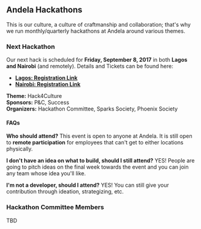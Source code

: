 ## Andela Hackathons

This is our culture, a culture of craftmanship and collaboration; that's why we run monthly/quarterly hackathons at Andela around various themes.

### Next Hackathon

Our next hack is scheduled for **Friday, September 8, 2017** in both **Lagos and Nairobi** (and remotely). Details and Tickets can be found here:

- **[Lagos: Registration Link](https://www.eventbrite.com/e/andela-hackathon-ng-hack4culture-tickets-36116538539)**
- **[Nairobi: Registration Link](https://www.eventbrite.com/e/andela-hackathon-hack4culture-tickets-36116300828)**

**Theme:** Hack4Culture <br/>
**Sponsors:** P&C, Success <br/>
**Organizers:** Hackathon Committee, Sparks Society, Phoenix Society

#### FAQs

**Who should attend?**
This event is open to anyone at Andela. It is still open to **remote participation** for employees that can't get to either locations physically.

**I don't have an idea on what to build, should I still attend?**
YES! People are going to pitch ideas on the final week towards the event and you can join any team whose idea you'll like.

**I'm not a developer, should I attend?**
YES! You can still give your contribution through ideation, strategizing, etc.


### Hackathon Committee Members

TBD
